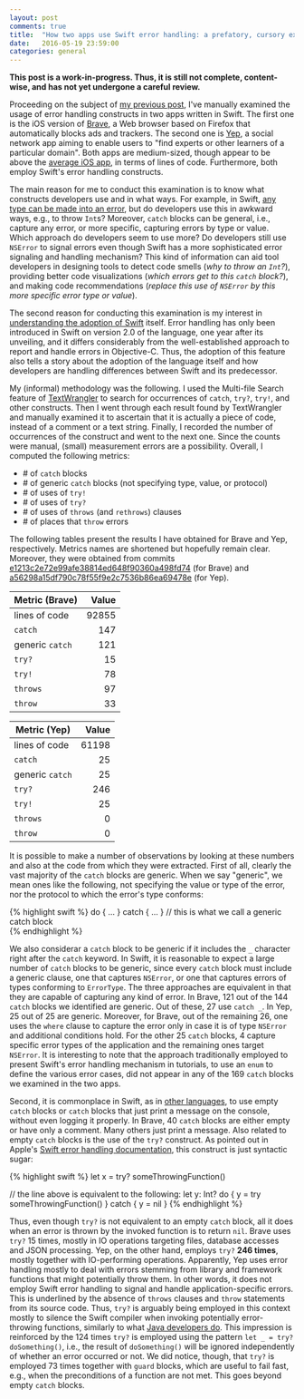 ```yaml
---
layout: post
comments: true
title:  "How two apps use Swift error handling: a prefatory, cursory examination"
date:   2016-05-19 23:59:00
categories: general
---
```


**This post is a work-in-progress. Thus, it is still not complete, content-wise, and has not yet undergone a careful review.**


Proceeding on the subject of [my previous post](http://fernandocastor.github.io/general/2016/04/29/the-many-flavors-of-swift-error-handling.html), I've manually examined the usage of error handling constructs in two apps written in Swift. The first one is the iOS version of [Brave](https://www.brave.com/), a Web browser based on Firefox that automatically blocks ads and trackers. The second one is [Yep](https://soyep.com/), a social network app aiming to enable users to "find experts or other learners of a particular domain". Both apps are medium-sized, though appear to be above the [average iOS app](http://www.informationisbeautiful.net/visualizations/million-lines-of-code/), in terms of lines of code. Furthermore, both employ Swift's error handling constructs.

The main reason for me to conduct this examination is to know what constructs developers use and in what ways. For example, in Swift, [any type can be made into an error](http://fernandocastor.github.io/general/2016/04/29/the-many-flavors-of-swift-error-handling.html), but do developers use this in awkward ways, e.g., to throw ``Int``s? Moreover, ``catch`` blocks can be general, i.e., capture any error, or more specific, capturing errors by type or value. Which approach do developers seem to use more? Do developers still use ``NSError`` to signal errors even though Swift has a more sophisticated error signaling and handling mechanism? This kind of information can aid tool developers in designing tools to detect code smells (*why to throw an ``Int``?*), providing better code visualizations (*which errors get to this ``catch`` block?*), and making code recommendations (*replace this use of ``NSError`` by this more specific error type or value*).

The second reason for conducting this examination is my interest in [understanding the adoption of Swift](https://sites.google.com/a/cin.ufpe.br/castor/saner_2016_Swift_final.pdf?attredirects=0&d=1) itself. Error handling has only been introduced in Swift on version 2.0 of the language, one year after its unveiling, and it differs considerably from the well-established approach to report and handle errors in Objective-C. Thus, the adoption of this feature also tells a story about the adoption of the language itself and how developers are handling differences between Swift and its predecessor.

My (informal) methodology was the following. I used the Multi-file Search feature of [TextWrangler](http://www.barebones.com/products/textwrangler/) to search for occurrences of ``catch``, ``try?``, ``try!``, and other constructs. Then I went through each result found by TextWrangler and manually examined it to ascertain that it is actually a piece of code, instead of a comment or a text string. Finally, I recorded the number of occurrences of the construct and went to the next one. Since the counts were manual, (small) measurement errors are a possibility. Overall, I computed the following metrics:

* \# of ``catch`` blocks
* \# of generic ``catch`` blocks (not specifying type, value, or protocol)
* \# of uses of ``try!``
* \# of uses of ``try?``
* \# of uses of ``throws`` (and ``rethrows``) clauses
* \# of places that ``throw`` errors


The following tables present the results I have obtained for Brave and Yep, respectively. Metrics names are shortened but hopefully remain clear. Moreover, they were obtained from commits [e1213c2e72e99afe38814ed648f90360a498fd74](https://github.com/brave/browser-ios/commit/e1213c2e72e99afe38814ed648f90360a498fd74) (for Brave) and [a56298a15df790c78f55f9e2c7536b86ea69478e](https://github.com/CatchChat/Yep/commit/a56298a15df790c78f55f9e2c7536b86ea69478e) (for Yep).

| Metric (Brave)     | Value         |
| ------------------ |--------------:|
| lines of code      |         92855 |
| ``catch``          |           147 |
| generic ``catch``  |           121 |
| ``try?``           |            15 |
| ``try!``           |            78 |
| ``throws``         |            97 |
| ``throw``          |            33 |

| Metric (Yep)       | Value         |
| ------------------ |--------------:|
| lines of code      |         61198 |
| ``catch``          |            25 |
| generic ``catch``  |            25 |
| ``try?``           |           246 |
| ``try!``           |            25 |
| ``throws``         |             0 |
| ``throw``          |             0 |


It is possible to make a number of observations by looking at these numbers and also at the code from which they were extracted. First of all, clearly the vast majority of the ``catch`` blocks are generic. When we say "generic", we mean ones like the following, not specifying the value or type of the error, nor the protocol to which the error's type conforms:

{% highlight swift %}
do { ... }
catch { ... } // this is what we call a generic catch block  
{% endhighlight %}

We also considerar a ``catch`` block to be generic if it includes the ``_`` character right after the ``catch`` keyword. In Swift, it is reasonable to expect a large number of ``catch`` blocks to be generic, since every ``catch`` block must include a generic clause, one that captures ``NSError``, or one that captures errors of types conforming to ``ErrorType``. The three approaches are equivalent in that they are capable of capturing any kind of error. In Brave, 121 out of the 144 ``catch`` blocks we identified are generic. Out of these, 27 use ``catch _``. In Yep, 25 out of 25 are generic. Moreover, for Brave, out of the remaining 26, one uses the ``where`` clause to capture the error only in case it is of type ``NSError`` and additional conditions hold. For the other 25 ``catch`` blocks, 4 capture specific error types of the application and the remaining ones target ``NSError``. It is interesting to note that the approach traditionally employed to present Swift's error handling mechanism in tutorials, to use an ``enum`` to define the various error cases, did not appear in any of the 169 ``catch`` blocks we examined in the two apps.

Second, it is commonplace in Swift, as in [other languages](http://pmarques.dei.uc.pt/papers/bcabral2007_ecoop.pdf), to use empty ``catch`` blocks or ``catch`` blocks that just print a message on the console, without even logging it properly. In Brave, 40 ``catch`` blocks are either empty or have only a comment. Many others just print a message. Also related to empty ``catch`` blocks is the use of the ``try?`` construct. As pointed out in Apple's [Swift error handling documentation](https://developer.apple.com/library/ios/documentation/Swift/Conceptual/Swift_Programming_Language/ErrorHandling.html), this construct is just syntactic sugar:

{% highlight swift %}
let x = try? someThrowingFunction()

// the line above is equivalent to the following:
let y: Int?
do {
    y = try someThrowingFunction()
} catch {
    y = nil
}
{% endhighlight %}

Thus, even though ``try?`` is not equivalent to an empty ``catch`` block, all it does when an error is thrown by the invoked function is to return ``nil``. Brave uses ``try?`` 15 times, mostly in IO operations targeting files, database accesses and JSON processing. Yep, on the other hand, employs ``try?`` **246 times**, mostly together with IO-performing operations. Apparently, Yep uses error handling mostly to deal with errors stemming from library and framework functions that might potentially throw them. In other words, it does not employ Swift error handling to signal and handle application-specific errors. This is underlined by the absence of ``throws`` clauses and ``throw`` statements from its source code. Thus, ``try?`` is arguably being employed in this context mostly to silence the Swift compiler when invoking potentially error-throwing functions, similarly to what [Java developers do](http://pmarques.dei.uc.pt/papers/bcabral2007_ecoop.pdf). This impression is reinforced by the 124 times ``try?`` is employed using the pattern ``let _ = try? doSomething()``, i.e., the result of ``doSomething()`` will be ignored independently of whether an error occurred or not. We did notice, though, that ``try?`` is employed 73 times together with ``guard`` blocks, which are useful to fail fast, e.g., when the preconditions of a function are not met. This goes beyond empty ``catch`` blocks.
